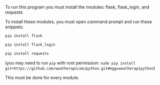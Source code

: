 To run this program you must install the modules: flask, flask_login, and requests

To install these modules, you must open command prompt and run these snippets:

```sh
pip install flask
```

```sh
pip install flask_login
```

```sh
pip install requests
```

(you may need to run `pip` with root permission: `sudo pip install git+https://github.com/weatherapicom/python.git#egg=weatherapipython`)

This must be done for every module.
